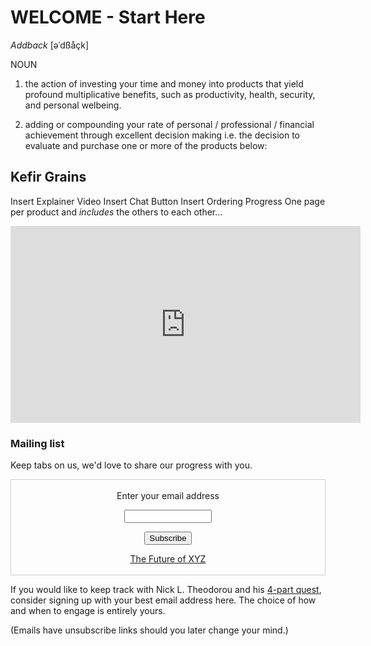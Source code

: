 
# WELCOME - Start Here

_Addback_ 
[əˈdßåçk]

NOUN
1. the action of investing your time and money into products that yield profound multiplicative benefits, such as productivity, health, security, and personal welbeing.

2. adding or compounding your rate of personal / professional / financial achievement through excellent decision making
i.e. the decision to evaluate and purchase one or more of the products below:


## Kefir Grains

Insert Explainer Video
Insert Chat Button
Insert Ordering Progress
One page per product and _includes_ the others to each other...

<iframe width="560" height="315" src="https://www.youtube-nocookie.com/embed/4p2Mkdyvbl0" frameborder="0" allow="accelerometer; autoplay; encrypted-media; gyroscope; picture-in-picture" allowfullscreen></iframe>








### Mailing list

Keep tabs on us, we'd love to share our progress with you.

<form style="border:1px solid #ccc;padding:3px;text-align:center;" action="https://tinyletter.com/nickth" method="post" target="popupwindow" onsubmit="window.open('https://tinyletter.com/nickth', 'popupwindow', 'scrollbars=yes,width=800,height=600');return true"><p><label for="tlemail">Enter your email address</label></p><p><input type="text" style="width:140px" name="email" id="tlemail" /></p><input type="hidden" value="1" name="embed"/><input type="submit" value="Subscribe" /><p><a href="https://tinyletter.com/nickth" target="_blank">The Future of XYZ</a></p></form>

If you would like to keep track with Nick L. Theodorou and his [4-part quest](https://nikipedia.xyz/#aims), consider signing up with your best email address here. The choice of how and when to engage is entirely yours.

(Emails have unsubscribe links should you later change your mind.)

<!-- Sort out a Plugin for lowercase to Upper case  URL redirects (or vice versa would be the common standard)

https://github.com/jekyll/jekyll-redirect-from -->
